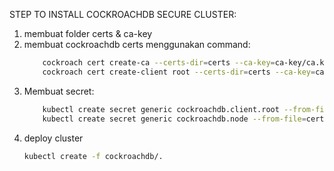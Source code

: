 STEP TO INSTALL COCKROACHDB SECURE CLUSTER:
1. membuat folder certs & ca-key
2. membuat cockroachdb certs menggunakan command:
	``` sh
		cockroach cert create-ca --certs-dir=certs --ca-key=ca-key/ca.key (untuk cluster)
		cockroach cert create-client root --certs-dir=certs --ca-key=ca-key/ca.key (untuk root user)
	```
3. Membuat secret:
	``` sh
		kubectl create secret generic cockroachdb.client.root --from-file=certs
		kubectl create secret generic cockroachdb.node --from-file=certs
	```
4. deploy cluster
	``` sh
	kubectl create -f cockroachdb/.
	```
